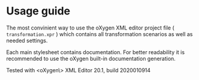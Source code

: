 # Usage guide
The most convinient way to use the oXygen XML editor project file ( `transformation.xpr` ) which contains all transformation scenarios as well as needed settings. 

Each main stylesheet contains documentation. For better readability it is recommended to use the oXygen built-in documentation generation.

Tested with <oXygen\\> XML Editor 20.1, build 2020010914
